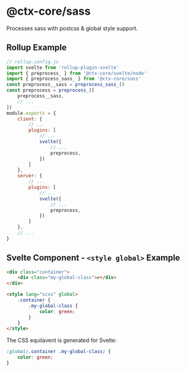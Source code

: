 # @ctx-core/sass

Processes sass with postcss & global style support.

## Rollup Example

```javascript
// rollup.config.js
import svelte from 'rollup-plugin-svelte'
import { preprocess_ } from '@ctx-core/svelte/node'
import { preprocess_sass_ } from '@ctx-core/sass'
const preprocess__sass = preprocess_sass_()
const preprocess = preprocess_([
	preprocess__sass,
	// ...
])
module.exports = {
	client: {
		// ...
		plugins: [
			// ...
			svelte({
				// ...
				preprocess,
			})
		]
	},
	server: {
		// ...
		plugins: [
			// ...
			svelte({
				// ...
				preprocess,
			})
		]
	},
	// ...
}
```

## Svelte Component - `<style global>` Example

```html
<div class="container">
	<div class="my-global-class">✔</div>
</div>

<style lang="scss" global>
	.container {
		.my-global-class {
			color: green;
		}
	}
</style>
```

The CSS equilavent is generated for Svelte:

```css
:global(.container .my-global-class) {
	color: green;	
}
```
